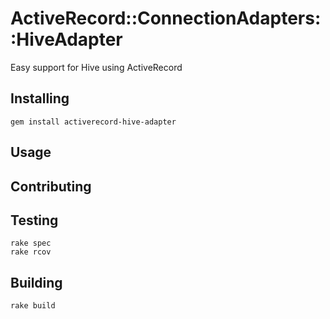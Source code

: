 ActiveRecord::ConnectionAdapters::HiveAdapter
=============================================

Easy support for Hive using ActiveRecord


Installing
----------

    gem install activerecord-hive-adapter


Usage
-----


Contributing
------------


Testing
-------

    rake spec
    rake rcov


Building
--------

    rake build
